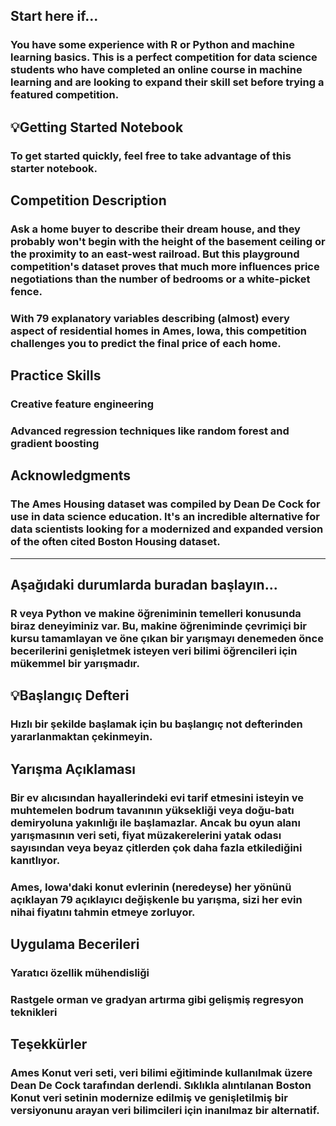 ## Start here if...
### You have some experience with R or Python and machine learning basics. This is a perfect competition for data science students who have completed an online course in machine learning and are looking to expand their skill set before trying a featured competition. 

## 💡Getting Started Notebook
### To get started quickly, feel free to take advantage of this starter notebook.

## Competition Description
### Ask a home buyer to describe their dream house, and they probably won't begin with the height of the basement ceiling or the proximity to an east-west railroad. But this playground competition's dataset proves that much more influences price negotiations than the number of bedrooms or a white-picket fence.

### With 79 explanatory variables describing (almost) every aspect of residential homes in Ames, Iowa, this competition challenges you to predict the final price of each home.
## Practice Skills
### Creative feature engineering 
### Advanced regression techniques like random forest and gradient boosting
## Acknowledgments
### The Ames Housing dataset was compiled by Dean De Cock for use in data science education. It's an incredible alternative for data scientists looking for a modernized and expanded version of the often cited Boston Housing dataset. 
--------------------------------------
## Aşağıdaki durumlarda buradan başlayın...
### R veya Python ve makine öğreniminin temelleri konusunda biraz deneyiminiz var. Bu, makine öğreniminde çevrimiçi bir kursu tamamlayan ve öne çıkan bir yarışmayı denemeden önce becerilerini genişletmek isteyen veri bilimi öğrencileri için mükemmel bir yarışmadır.

## 💡Başlangıç Defteri
### Hızlı bir şekilde başlamak için bu başlangıç not defterinden yararlanmaktan çekinmeyin.

## Yarışma Açıklaması
### Bir ev alıcısından hayallerindeki evi tarif etmesini isteyin ve muhtemelen bodrum tavanının yüksekliği veya doğu-batı demiryoluna yakınlığı ile başlamazlar. Ancak bu oyun alanı yarışmasının veri seti, fiyat müzakerelerini yatak odası sayısından veya beyaz çitlerden çok daha fazla etkilediğini kanıtlıyor.

### Ames, Iowa'daki konut evlerinin (neredeyse) her yönünü açıklayan 79 açıklayıcı değişkenle bu yarışma, sizi her evin nihai fiyatını tahmin etmeye zorluyor.
## Uygulama Becerileri
### Yaratıcı özellik mühendisliği
### Rastgele orman ve gradyan artırma gibi gelişmiş regresyon teknikleri
## Teşekkürler
### Ames Konut veri seti, veri bilimi eğitiminde kullanılmak üzere Dean De Cock tarafından derlendi. Sıklıkla alıntılanan Boston Konut veri setinin modernize edilmiş ve genişletilmiş bir versiyonunu arayan veri bilimcileri için inanılmaz bir alternatif.

